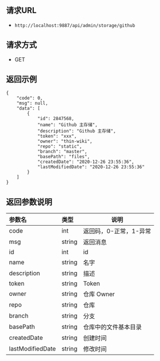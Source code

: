 
## 请求URL
- `http://localhost:9887/api/admin/storage/github`

## 请求方式
- GET

## 返回示例

``` 
{
    "code": 0, 
    "msg": null, 
    "data": [
        {
            "id": 2847568, 
            "name": "Github 主存储", 
            "description": "Github 主存储", 
            "token": "xxx", 
            "owner": "thin-wiki", 
            "repo": "static", 
            "branch": "master", 
            "basePath": "files", 
            "createdDate": "2020-12-26 23:55:36", 
            "lastModifiedDate": "2020-12-26 23:55:36"
        }
    ]
}
```

## 返回参数说明

|参数名|类型|说明|
|:-----  |:-----|-----                           |
|code |int   |返回码，0-正常，1-异常  |
|msg |string   | 返回消息  |
|id |int   | id  |
|name |string   | 名字  |
|description |string   | 描述  |
|token |string   | Token  |
|owner |string   | 仓库 Owner  |
|repo |string   | 仓库  |
|branch |string   | 分支  |
|basePath |string   | 仓库中的文件基本目录  |
|createdDate |string   | 创建时间  |
|lastModifiedDate |string   | 修改时间  |




